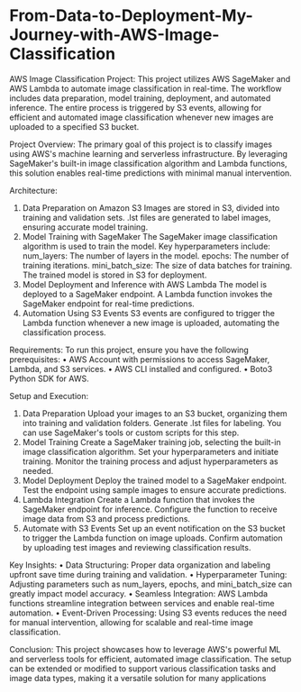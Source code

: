 # From-Data-to-Deployment-My-Journey-with-AWS-Image-Classification
AWS Image Classification Project:
This project utilizes AWS SageMaker and AWS Lambda to automate image classification in real-time. The workflow includes data preparation, model training, deployment, and automated inference. The entire process is triggered by S3 events, allowing for efficient and automated image classification whenever new images are uploaded to a specified S3 bucket.

Project Overview:
The primary goal of this project is to classify images using AWS's machine learning and serverless infrastructure. By leveraging SageMaker's built-in image classification algorithm and Lambda functions, this solution enables real-time predictions with minimal manual intervention.

Architecture:
1.	Data Preparation on Amazon S3
	Images are stored in S3, divided into training and validation sets.
.lst files are generated to label images, ensuring accurate model training.
2.	Model Training with SageMaker
The SageMaker image classification algorithm is used to train the model.
Key hyperparameters include:
	num_layers: The number of layers in the model.
	epochs: The number of training iterations.
	mini_batch_size: The size of data batches for training.
The trained model is stored in S3 for deployment.
3.	Model Deployment and Inference with AWS Lambda
The model is deployed to a SageMaker endpoint.
A Lambda function invokes the SageMaker endpoint for real-time predictions.
4.	Automation Using S3 Events
S3 events are configured to trigger the Lambda function whenever a new image is uploaded, automating the classification process.

Requirements:
To run this project, ensure you have the following prerequisites:
•	AWS Account with permissions to access SageMaker, Lambda, and S3 services.
•	AWS CLI installed and configured.
•	Boto3 Python SDK for AWS.

Setup and Execution:
1.	Data Preparation
Upload your images to an S3 bucket, organizing them into training and validation folders.	Generate .lst files for labeling. You can use SageMaker's tools or custom scripts for this step.
2.	Model Training
Create a SageMaker training job, selecting the built-in image classification algorithm.
Set your hyperparameters and initiate training.
Monitor the training process and adjust hyperparameters as needed.
3.	Model Deployment
Deploy the trained model to a SageMaker endpoint.
Test the endpoint using sample images to ensure accurate predictions.
4.	Lambda Integration
Create a Lambda function that invokes the SageMaker endpoint for inference.
Configure the function to receive image data from S3 and process predictions.
5.	Automate with S3 Events
Set up an event notification on the S3 bucket to trigger the Lambda function on image uploads.
Confirm automation by uploading test images and reviewing classification results.

Key Insights:
•	Data Structuring: Proper data organization and labeling upfront save time during training and validation.
•	Hyperparameter Tuning: Adjusting parameters such as num_layers, epochs, and mini_batch_size can greatly impact model accuracy.
•	Seamless Integration: AWS Lambda functions streamline integration between services and enable real-time automation.
•	Event-Driven Processing: Using S3 events reduces the need for manual intervention, allowing for scalable and real-time image classification.

Conclusion:
This project showcases how to leverage AWS's powerful ML and serverless tools for efficient, automated image classification. The setup can be extended or modified to support various classification tasks and image data types, making it a versatile solution for many applications
